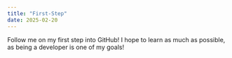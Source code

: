 ```yaml
---
title: "First-Step"
date: 2025-02-20
---
```


Follow me on my first step into GitHub! I hope to learn as much as possible, as being a developer is one of my goals!
